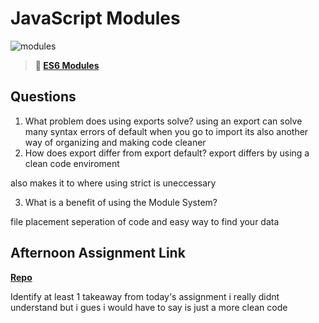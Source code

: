# JavaScript Modules

![modules](https://bcw.blob.core.windows.net/public/img/1015719031845190)

> **📖 [ES6 Modules](https://codeworksacademy.com/fs-student-guide/resources/wk3/01-Modules)**

## Questions

1. What problem does using exports solve?
using an export can solve many syntax errors of default when you go to import 
its also another way of organizing and making code cleaner
2. How does export differ from export default?
export differs by using a clean code enviroment

also makes it to where using strict is uneccessary

3. What is a benefit of using the Module System?

file placement
 seperation of code
 and easy way to find your data

## Afternoon Assignment Link

**[Repo](https://github.com/tonyware2009/week3day1.git)**

Identify at least 1 takeaway from today's assignment i really didnt understand but i gues i would have to say is just a more clean code
